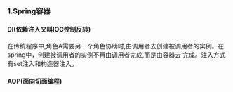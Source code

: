 ### 1.Spring容器
#### DI(依赖注入又叫IOC控制反转)
  在传统程序中,角色A需要另一个角色协助时,由调用者去创建被调用者的实例。在spring中，创建被调用者的实例不再由调用者完成,而是由容器去
完成。注入方式有set注入和构造器注入。

#### AOP(面向切面编程)
  
